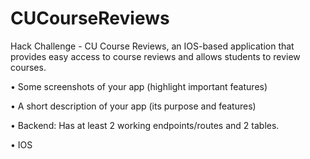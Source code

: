 # CUCourseReviews
Hack Challenge - CU Course Reviews, an IOS-based application that provides easy access to course reviews and allows students to review courses.

• Some screenshots of your app (highlight important features)

• A short description of your app (its purpose and features)

• Backend: Has at least 2 working endpoints/routes and 2 tables.

• IOS
